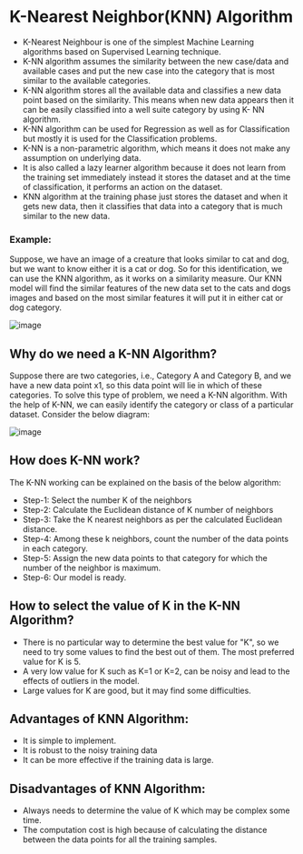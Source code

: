 # K-Nearest Neighbor(KNN) Algorithm

- K-Nearest Neighbour is one of the simplest Machine Learning algorithms based on Supervised Learning technique.
- K-NN algorithm assumes the similarity between the new case/data and available cases and put the new case into the category that is most similar to the available categories.
- K-NN algorithm stores all the available data and classifies a new data point based on the similarity. This means when new data appears then it can be easily classified into a well suite category by using K- NN algorithm.
- K-NN algorithm can be used for Regression as well as for Classification but mostly it is used for the Classification problems.
- K-NN is a non-parametric algorithm, which means it does not make any assumption on underlying data.
- It is also called a lazy learner algorithm because it does not learn from the training set immediately instead it stores the dataset and at the time of classification, it performs an action on the dataset.
- KNN algorithm at the training phase just stores the dataset and when it gets new data, then it classifies that data into a category that is much similar to the new data.

### Example:
Suppose, we have an image of a creature that looks similar to cat and dog, but we want to know either it is a cat or dog. So for this identification, we can use the KNN algorithm, as it works on a similarity measure. Our KNN model will find the similar features of the new data set to the cats and dogs images and based on the most similar features it will put it in either cat or dog category.

![image](https://user-images.githubusercontent.com/63282184/138922535-334601ed-212a-4e13-937d-6dc318e820aa.png)

## Why do we need a K-NN Algorithm?

Suppose there are two categories, i.e., Category A and Category B, and we have a new data point x1, so this data point will lie in which of these categories. To solve this type of problem, we need a K-NN algorithm. With the help of K-NN, we can easily identify the category or class of a particular dataset. Consider the below diagram:

![image](https://user-images.githubusercontent.com/63282184/138922605-3570fccd-d9ac-404a-8535-0b3e2f6a27f0.png)

## How does K-NN work?

The K-NN working can be explained on the basis of the below algorithm:

- Step-1: Select the number K of the neighbors
- Step-2: Calculate the Euclidean distance of K number of neighbors
- Step-3: Take the K nearest neighbors as per the calculated Euclidean distance.
- Step-4: Among these k neighbors, count the number of the data points in each category.
- Step-5: Assign the new data points to that category for which the number of the neighbor is maximum.
- Step-6: Our model is ready.

## How to select the value of K in the K-NN Algorithm?


- There is no particular way to determine the best value for "K", so we need to try some values to find the best out of them. The most preferred value for K is 5.
- A very low value for K such as K=1 or K=2, can be noisy and lead to the effects of outliers in the model.
- Large values for K are good, but it may find some difficulties.

## Advantages of KNN Algorithm:

- It is simple to implement.
- It is robust to the noisy training data
- It can be more effective if the training data is large.

## Disadvantages of KNN Algorithm:

- Always needs to determine the value of K which may be complex some time.
- The computation cost is high because of calculating the distance between the data points for all the training samples.
